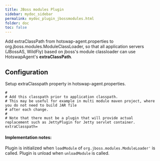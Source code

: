 ```yaml
---
title: JBoss modules Plugin
sidebar: mydoc_sidebar
permalink: mydoc_plugin_jbossmodules.html
folder: doc
toc: false
---
```


Add extraClassPath from hotswap-agent.properties to org.jboss.modules.ModuleClassLoader, so that
all application servers (JBossAS, WildFly) based on jboss's module classloader can use HotswapAgent's **extraClassPath**.

Configuration
-------------
Setup extraClasspath property in hotswap-agent.properties.

    #
    # Add this classpath prior to application classpath.
    # This may be useful for example in multi module maven project, where you do not need to build JAR file
    # after each change.
    #
    # Note that there must be a plugin that will provide actual replacement such as JettyPlugin for Jetty servlet container.
    extraClasspath=

#### Implementation notes:
Plugin is initialized when `loadModule` of `org.jboss.modules.ModuleLoader'` is called. Plugin is unload when
`unloadModule` is called.

